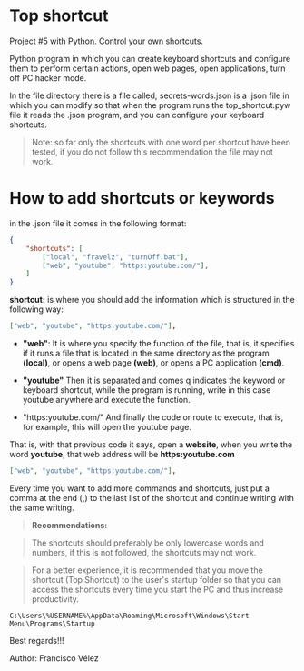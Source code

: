 # Top shortcut
Project #5 with Python. Control your own shortcuts.

Python program in which you can create keyboard shortcuts
and configure them to perform certain actions, open web pages,
open applications, turn off PC hacker mode.

In the file directory there is a file called,
secrets-words.json is a .json file in which you can modify
so that when the program runs the top_shortcut.pyw file it reads the
.json program, and you can configure your keyboard shortcuts.

> Note: so far only the shortcuts with one word per shortcut have been tested,
> if you do not follow this recommendation the file may not work.

# How to add shortcuts or keywords
in the .json file it comes in the following format:

````json
{
    "shortcuts": [
        ["local", "fravelz", "turnOff.bat"],
        ["web", "youtube", "https:youtube.com/"],
    ]
}
`````

**shortcut:** is where you should add the information which is structured in the following way:

````json
["web", "youtube", "https:youtube.com/"],
`````

* **"web"**: It is where you specify the function of the file, that is, it specifies if it runs a file that is located in the same directory as the program **(local)**, or opens a web page **(web)**, or opens a PC application **(cmd)**.

* **"youtube"** Then it is separated and comes q indicates the keyword or keyboard shortcut, while the program is running, write in this case youtube anywhere and execute the function.

* "https:youtube.com/" And finally the code or route to execute, that is, for example, this will open the youtube page.

That is, with that previous code it says, open a **website**, when you write the word **youtube**, that web address will be **https:youtube.com**

````json
["web", "youtube", "https:youtube.com/"],
`````

Every time you want to add more commands and shortcuts, just put a comma at the end (**,**) to the last list of the shortcut and continue writing with the same writing.

> **Recommendations:**

> The shortcuts should preferably be only lowercase words and numbers, if this is not followed, the shortcuts may not work.

> For a better experience, it is recommended that you move the shortcut (Top Shortcut) to the user's startup folder so that you can access the shortcuts every time you start the PC and thus increase productivity.

````
C:\Users\%USERNAME%\AppData\Roaming\Microsoft\Windows\Start Menu\Programs\Startup
`````
Best regards!!!

Author: Francisco Vélez